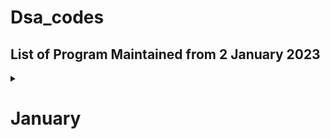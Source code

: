 # Dsa_codes

## List of Program Maintained from 2 January 2023


<details>
<summary>
<h1>
      January
</h1>
</summary>


<details>
<summary>
02/01/2023
</summary>

- [Word Pattern](https://leetcode.com/problems/word-pattern/)  
- [Detect Capital](https://leetcode.com/problems/detect-capital/)
</details>

<details>
<summary>
03/01/2023
</summary>

- [Delete Column to Make Sorted](https://leetcode.com/problems/delete-columns-to-make-sorted/)
</details>

<details>
<summary>
04/01/2023
</summary>

- [Minimum Rounds to Complete All Tasks](https://leetcode.com/problems/minimum-rounds-to-complete-all-tasks/)
</details>

<details>
<summary>
05/01/2023
</summary>

- [Minimum Number of Arrows to Burst Balloons](https://leetcode.com/problems/minimum-number-of-arrows-to-burst-balloons/)
</details>

<details>
<summary>
06/01/2023
</summary>

- [Maximum Ice Cream Bars](https://leetcode.com/problems/maximum-ice-cream-bars/)
- [Minimum Hours of Training to Win a Competition](https://leetcode.com/problems/minimum-hours-of-training-to-win-a-competition/)
</details>

<details>
<summary>
07/01/2023
</summary>

- [Gas Station](https://leetcode.com/problems/gas-station/)
</details>

<details>
<summary>
08/01/2023
</summary>

- [Max Points on a Line](https://leetcode.com/problems/max-points-on-a-line/)
</details>

      
      

</details>
